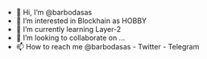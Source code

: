 - 👋 Hi, I’m @barbodasas
- 👀 I’m interested in Blockhain as HOBBY
- 🌱 I’m currently learning Layer-2 
- 💞️ I’m looking to collaborate on ...
- 📫 How to reach me @barbodasas - Twitter - Telegram

<!---
barbodasas/barbodasas is a ✨ special ✨ repository because its `README.md` (this file) appears on your GitHub profile.
You can click the Preview link to take a look at your changes.
--->
